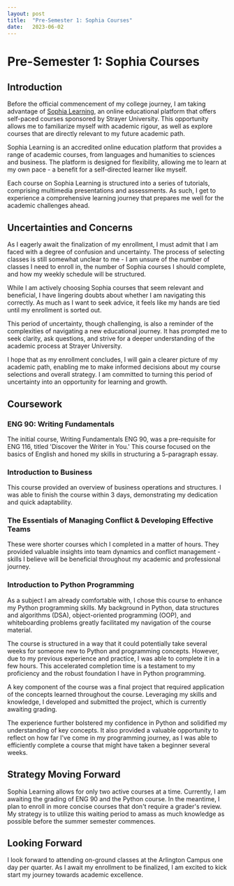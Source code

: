 ```yaml
---
layout: post
title:  "Pre-Semester 1: Sophia Courses"
date:   2023-06-02
---
```



# Pre-Semester 1: Sophia Courses

## Introduction

Before the official commencement of my college journey, I am taking advantage of [Sophia Learning](https://www.sophia.org/), an online educational platform that offers self-paced courses sponsored by Strayer University. This opportunity allows me to familiarize myself with academic rigour, as well as explore courses that are directly relevant to my future academic path.

Sophia Learning is an accredited online education platform that provides a range of academic courses, from languages and humanities to sciences and business. The platform is designed for flexibility, allowing me to learn at my own pace - a benefit for a self-directed learner like myself.

Each course on Sophia Learning is structured into a series of tutorials, comprising multimedia presentations and assessments. As such, I get to experience a comprehensive learning journey that prepares me well for the academic challenges ahead.

## Uncertainties and Concerns

As I eagerly await the finalization of my enrollment, I must admit that I am faced with a degree of confusion and uncertainty. The process of selecting classes is still somewhat unclear to me - I am unsure of the number of classes I need to enroll in, the number of Sophia courses I should complete, and how my weekly schedule will be structured.

While I am actively choosing Sophia courses that seem relevant and beneficial, I have lingering doubts about whether I am navigating this correctly. As much as I want to seek advice, it feels like my hands are tied until my enrollment is sorted out.

This period of uncertainty, though challenging, is also a reminder of the complexities of navigating a new educational journey. It has prompted me to seek clarity, ask questions, and strive for a deeper understanding of the academic process at Strayer University.

I hope that as my enrollment concludes, I will gain a clearer picture of my academic path, enabling me to make informed decisions about my course selections and overall strategy. I am committed to turning this period of uncertainty into an opportunity for learning and growth.


## Coursework

### ENG 90: Writing Fundamentals

The initial course, Writing Fundamentals ENG 90, was a pre-requisite for ENG 116, titled 'Discover the Writer in You.' This course focused on the basics of English and honed my skills in structuring a 5-paragraph essay.

### Introduction to Business

This course provided an overview of business operations and structures. I was able to finish the course within 3 days, demonstrating my dedication and quick adaptability.

### The Essentials of Managing Conflict & Developing Effective Teams

These were shorter courses which I completed in a matter of hours. They provided valuable insights into team dynamics and conflict management - skills I believe will be beneficial throughout my academic and professional journey.

### Introduction to Python Programming

As a subject I am already comfortable with, I chose this course to enhance my Python programming skills. My background in Python, data structures and algorithms (DSA), object-oriented programming (OOP), and whiteboarding problems greatly facilitated my navigation of the course material. 

The course is structured in a way that it could potentially take several weeks for someone new to Python and programming concepts. However, due to my previous experience and practice, I was able to complete it in a few hours. This accelerated completion time is a testament to my proficiency and the robust foundation I have in Python programming.

A key component of the course was a final project that required application of the concepts learned throughout the course. Leveraging my skills and knowledge, I developed and submitted the project, which is currently awaiting grading.

The experience further bolstered my confidence in Python and solidified my understanding of key concepts. It also provided a valuable opportunity to reflect on how far I've come in my programming journey, as I was able to efficiently complete a course that might have taken a beginner several weeks.

## Strategy Moving Forward

Sophia Learning allows for only two active courses at a time. Currently, I am awaiting the grading of ENG 90 and the Python course. In the meantime, I plan to enroll in more concise courses that don't require a grader's review. My strategy is to utilize this waiting period to amass as much knowledge as possible before the summer semester commences.

## Looking Forward

I look forward to attending on-ground classes at the Arlington Campus one day per quarter. As I await my enrollment to be finalized, I am excited to kick start my journey towards academic excellence.

